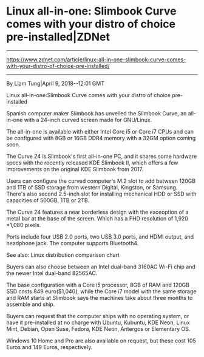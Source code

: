 # Linux all-in-one: Slimbook Curve comes with your distro of choice pre-installed|ZDNet

***

https://www.zdnet.com/article/linux-all-in-one-slimbook-curve-comes-with-your-distro-of-choice-pre-installed/

***

By Liam Tung|April 9, 2018--12:01 GMT

Linux all-in-one:Slimbook Curve comes with your distro of choice pre-installed

Spanish computer maker Slimbook has unveiled the Slimbook Curve, an all-in-one with a 24-inch curved screen made for GNU/Linux.

The all-in-one is available with either Intel Core i5 or Core i7 CPUs and can be configured with 8GB or 16GB DDR4 memory with a 32GM option coming soon.

The Curve 24 is Slimbook's first all-in-one PC, and it shares some hardware specs with the recently released KDE Slimbook II, which offers a few improvements on the original KDE Slimbook from 2017. 

Users can configure the curved computer's M.2 slot to add between 120GB and 1TB of SSD storage from western Digital, Kingston, or Samsung. There's also second 2.5-inch slot for installing mechanical HDD or SSD with capacities of 500GB, 1TB or 2TB.

The Curve 24 features a near borderless design with the exceoption of a metal bar at the base of the screen. Which has a FHD resolution of 1,920 *1,080 pixels.

Ports include four USB 2.0 ports, two USB 3.0 ports, and HDMI output, and headphone jack. The computer supports Bluetooth4.

See also: Linux distribution comparison chart

Buyers can also choose between an Intel dual-band 3160AC Wi-Fi chip and the newer Intel dual-band 82565AC.

The base configuration with a Core i5 processor, 8GB of RAM and 120GB SSD costs 849 euro($1,040), while the Core i7 model with the same storage and RAM starts at Slimbook says the machines take about three months to assemble and ship.

Buyers can request that the computer ships with no operating system, or have it pre-installed at no charge with Ubuntu, Kubuntu, KDE Neon, Linux Mint, Debian, Open Suse, Fedora, KDE Neon, Antergos or Elementary OS.

Windows 10 Home and Pro are also available on request, but these cost 105 Euros and 149 Euros, respectively.

